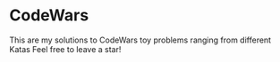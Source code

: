 # CodeWars
This are my solutions to CodeWars toy problems ranging from different Katas
Feel free to leave a star!
